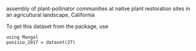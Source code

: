 assembly of plant-pollinator communities at native plant restoration sites in an agricultural landscape, California

To get this dataset from the package, use

    using Mangal
    ponisio_2017 = dataset(27)


